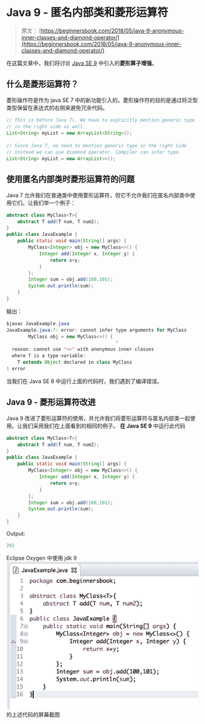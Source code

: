 # Java 9 - 匿名内部类和菱形运算符

> 原文： [https://beginnersbook.com/2018/05/java-9-anonymous-inner-classes-and-diamond-operator/](https://beginnersbook.com/2018/05/java-9-anonymous-inner-classes-and-diamond-operator/)

在这篇文章中，我们将讨论 [Java SE 9](https://beginnersbook.com/2018/04/java-9-features-with-examples/) 中引入的**菱形算子增强**。

## 什么是菱形运算符？

菱形操作符是作为 java SE 7 中的新功能引入的。菱形操作符的目的是通过将泛型类型保留在表达式的右侧来避免冗余代码。

```java
// This is before Java 7\. We have to explicitly mention generic type 
// in the right side as well. 
List<String> myList = new ArrayList<String>();

// Since Java 7, no need to mention generic type in the right side
// instead we can use diamond operator. Compiler can infer type.
List<String> myList = new ArrayList<>();
```

## 使用匿名内部类时菱形运算符的问题

Java 7 允许我们在普通类中使用菱形运算符，但它不允许我们在匿名内部类中使用它们。让我们举一个例子：

```java
abstract class MyClass<T>{  
    abstract T add(T num, T num2);  
}  
public class JavaExample {  
    public static void main(String[] args) {  
        MyClass<Integer> obj = new MyClass<>() {  
            Integer add(Integer x, Integer y) {  
                return x+y;   
            }  
        };    
        Integer sum = obj.add(100,101);  
        System.out.println(sum);  
    }  
}
```

输出：

```java
$javac JavaExample.java
JavaExample.java:7: error: cannot infer type arguments for MyClass
        MyClass obj = new MyClass<>() {  
                                        ^
  reason: cannot use '<>' with anonymous inner classes
  where T is a type-variable:
    T extends Object declared in class MyClass
1 error
```

当我们在 Java SE 8 中运行上面的代码时，我们遇到了编译错误。

## Java 9 - 菱形运算符改进

Java 9 改进了菱形运算符的使用，并允许我们将菱形运算符与匿名内部类一起使用。让我们采用我们在上面看到的相同的例子。
**在 Java SE 9** 中运行此代码

```java
abstract class MyClass<T>{  
    abstract T add(T num, T num2);  
}  
public class JavaExample {  
    public static void main(String[] args) {  
        MyClass<Integer> obj = new MyClass<>() {  
            Integer add(Integer x, Integer y) {  
                return x+y;   
            }  
        };    
        Integer sum = obj.add(100,101);  
        System.out.println(sum);  
    }  
}
```

Output:

```java
201
```

Eclipse Oxygen 中使用 jdk 9
![java 9 Diamond operator enhancements](img/4147e09853c607b399cf445019a9d443.jpg)的上述代码的屏幕截图